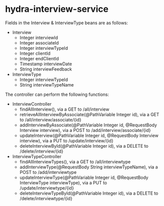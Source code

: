# hydra-interview-service
Fields in the Interview & InterviewType beans are as follows:
* Interview
	* Integer interviewId
	* Integer associateId
	* Integer interviewTypeId
	* Integer clientId
	* Integer endClientId
	* Timestamp interviewDate
	* String interviewFeedback
* InterviewType
	* Integer interviewTypeId
	* String interviewTypeName

The controller can perform the following functions:
* InterviewController
	* findAllInterview(), via a GET to /all/interview
	* retrieveAllInterviewByAssociate(@PathVariable Integer id), via a GET to /all/interview/associate/{id}
	* addInterviewByAssociate(@PathVariable Integer id, @RequestBody Interview interview), via a POST to /add/interview/associate/{id}
	* updateInterview(@PathVariable Integer id, @RequestBody Interview interview), via a PUT to /update/interview/{id}
	* deleteInterviewById(@PathVariable Integer id), via a DELETE to /delete/interview/{id}
* InterviewTypeController
	* findAllInterviewTypes(), via a GET to /all/interviewtype
	* addInterviewType(@RequestBody String interviewTypeName), via a POST to /add/interviewtype
	* updateInterviewType(@PathVariable Integer id, @RequestBody InterviewType interviewType), via a PUT to /update/interviewtype/{id}
	* deleteInterviewTypeById(@PathVariable Integer id), via a DELETE to /delete/interviewtype/{id}
